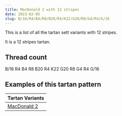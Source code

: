 ```yaml
---
title: MacDonald 2 with 12 stripes
date: 2023-02-05
slug: B/16/R4/B4/R8/B20/R4/K22/G20/R8/G4/R4/G/16
---
```

This is a list of all the tartan sett variants with 12 stripes.

It is a 12 stripes tartan.


## Thread count
B/16 R4 B4 R8 B20 R4 K22 G20 R8 G4 R4 G/16

## Examples of this tartan pattern

| Tartan Variants |
|---------------|
| [MacDonald 2](/variants/b/16/r4/b4/r8/b20/r4/k22/g20/r8/g4/r4/g/16-b304080-g008000-k000000-rc00000)||
